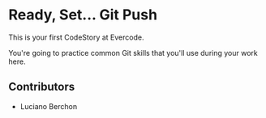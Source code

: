 
# Ready, Set... Git Push

This is your first CodeStory at Evercode.

You're going to practice common Git skills that you'll use during your work here.
## Contributors

- Luciano Berchon